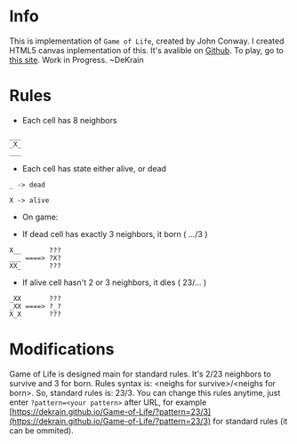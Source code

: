﻿# Info
This is implementation of `Game of Life`, created by John Conway.
I created HTML5 canvas inplementation of this.
It's avalible on [Github](https://github.com/dekrain/Game-of-Life).
To play, go to [this site](https://dekrain.github.io/Game-of-Life/).
Work in Progress.
~DeKrain

# Rules
* Each cell has 8 neighbors
```
___
_X_
___
```
* Each cell has state either alive, or dead
```
_ -> dead

X -> alive
```
* On game:
 - If dead cell has exactly 3 neighbors, it born ( .../3 )
 ```
 X__       ???
 ___ ====> ?X?
 XX_       ???
 ```
 - If alive cell hasn't 2 or 3 neighbors, it dies ( 23/... )
 ```
 _XX       ???
 _XX ====> ?_?
 X_X       ???
 ```

# Modifications
Game of Life is designed main for standard rules. It's 2/23 neighbors to survive and 3 for born.
Rules syntax is: \<neighs for survive\>/\<neighs for born\>.
So, standard rules is: 23/3.
You can change this rules anytime, just enter `?pattern=<your pattern>` after URL, for example [https://dekrain.github.io/Game-of-Life/?pattern=23/3](https://dekrain.github.io/Game-of-Life/?pattern=23/3) for standard rules (it can be ommited).